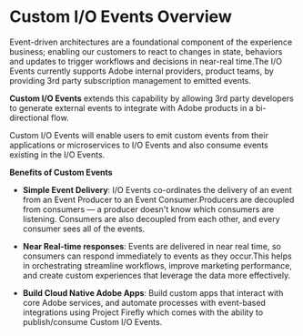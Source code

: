 # Custom I/O Events Overview

Event-driven architectures are a foundational component of the experience business; enabling our customers to react to changes in state, behaviors and updates to trigger workflows and decisions in near-real time.The I/O Events currently supports Adobe internal providers, product teams, by providing 3rd party subscription management to emitted events. 

**Custom I/O Events** extends this capability by allowing 3rd party developers to generate external events to integrate with Adobe products in a bi-directional flow.  

Custom I/O Events will enable users to emit custom events from their applications or microservices to I/O Events and also consume events existing in the I/O Events.  

**Benefits of Custom Events** 

- **Simple Event Delivery**: 
I/O Events co-ordinates the delivery of an event from an Event Producer to an Event Consumer.Producers are decoupled from consumers — a producer doesn't know which consumers are listening. Consumers are also decoupled from each other, and every consumer sees all of the events.

- **Near Real-time responses**: 
Events are delivered in near real time, so consumers can respond immediately to events as they occur.This helps in orchestrating streamline workflows, improve marketing performance, and create custom experiences that leverage the data more effectively. 

- **Build Cloud Native Adobe Apps**: 
Build custom apps that interact with core Adobe services, and automate processes with event-based integrations using Project Firefly which comes with the ability to publish/consume Custom I/O Events. 
